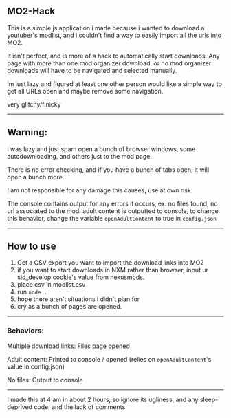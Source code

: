 ## MO2-Hack

This is a simple js  application i made because i wanted to download a youtuber's modlist,
and i couldn't find a way to easily import all the urls into MO2.

It isn't perfect, and is more of a hack to automatically start downloads.
Any page with more than one mod organizer download, or no mod organizer downloads will have to be navigated and selected manually.

im just lazy and figured at least one other person would like a simple way to get all URLs open and maybe remove some navigation.

very glitchy/finicky
***
## Warning:
i was lazy and just spam open a bunch of browser windows, some autodownloading, and others just to the mod page.

There is no error checking, and if you have a bunch of tabs open, it will open a bunch more.

I am not responsible for any damage this causes, use at own risk.

The console contains output for any errors it occurs, ex: no files found, no url associated to the mod. adult content is outputted to console, to change this behavior, change the variable ```openAdultContent``` to true in ``config.json``
***
## How to use
1. Get a CSV export you want to import the download links into MO2
2. if you want to start downloads in NXM rather than browser, input ur sid_develop cookie's value from nexusmods.
3. place csv in modlist.csv
4. run ```node .```
5. hope there aren't situations i didn't plan for
6. cry as a bunch of pages are opened.


***
### Behaviors:

Multiple download links: Files page opened

Adult content: Printed to console / opened (relies on ``openAdultContent``'s value in config.json)

No files: Output to console

***

I made this at 4 am in about 2 hours, so ignore its ugliness, and any sleep-deprived code, and the lack of comments.



